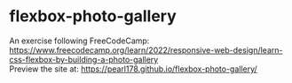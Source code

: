 # flexbox-photo-gallery
An exercise following FreeCodeCamp: https://www.freecodecamp.org/learn/2022/responsive-web-design/learn-css-flexbox-by-building-a-photo-gallery
<br>
Preview the site at: https://pearl178.github.io/flexbox-photo-gallery/
